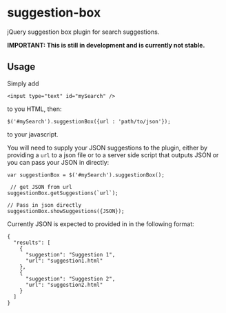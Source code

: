 # suggestion-box

jQuery suggestion box plugin for search suggestions. 

**IMPORTANT: This is still in development and is currently not stable.**

## Usage

Simply add

`<input type="text" id="mySearch" />`

to you HTML, then:

 `$('#mySearch').suggestionBox({url : 'path/to/json'});`
 
 to your javascript.
 
 You will need to supply your JSON suggestions to the plugin, either by providing a `url` to a json file or to a server side script that outputs JSON or you can pass your JSON in directly:
 
 ```
 var suggestionBox = $('#mySearch').suggestionBox();
 
  // get JSON from url
 suggestionBox.getSuggestions(`url`);
 
 // Pass in json directly
 suggestionBox.showSuggestions({JSON});
 ```
 
Currently JSON is expected to provided in in the following format:

```
{
  "results": [
    {
      "suggestion": "Suggestion 1",
      "url": "suggestion1.html"
    },
    {
      "suggestion": "Suggestion 2",
      "url": "suggestion2.html"
    }
  ]
}
```

 



